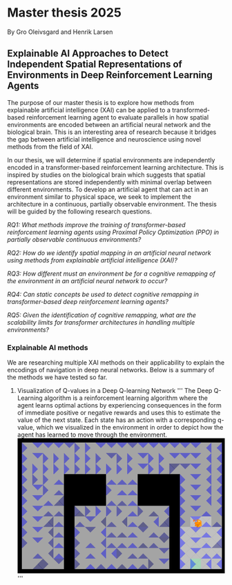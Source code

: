 # Master thesis 2025
By Gro Oleivsgard and Henrik Larsen


## Explainable AI Approaches to Detect Independent Spatial Representations of Environments in Deep Reinforcement Learning Agents

The purpose of our master thesis is to explore how methods from explainable artificial intelligence (XAI) can be applied to a transformed-based reinforcement learning agent to evaluate parallels in how spatial environments are encoded between an artificial neural network and the biological brain. This is an interesting area of research because it bridges the gap between artificial intelligence and neuroscience using novel methods from the field of XAI.

In our thesis, we will determine if spatial environments are independently encoded in a transformer-based reinforcement learning architecture. This is inspired by studies on the biological brain which suggests that spatial representations are stored independently with minimal overlap between different environments. To develop an artificial agent that can act in an environment similar to physical space, we seek to implement the architecture in a continuous, partially observable environment. The thesis will be guided by the following research questions.

*RQ1: What methods improve the training of transformer-based reinforcement learning agents using Proximal Policy Optimization (PPO) in partially observable continuous environments?*

*RQ2: How do we identify spatial mapping in an artificial neural network using methods from explainable artificial intelligence (XAI)?*

*RQ3: How different must an environment be for a cognitive remapping of the environment in an artificial neural network to occur?*

*RQ4: Can static concepts be used to detect cognitive remapping in transformer-based deep reinforcement learning agents?*

*RQ5: Given the identification of cognitive remapping, what are the scalability limits for transformer architectures in handling multiple environments?*

### Explainable AI methods

We are researching multiple XAI methods on their applicability to explain the encodings of navigation in deep neural networks. Below is a summary of the methods we have tested so far.

1. Visualization of Q-values in a Deep Q-learning Network
   '''
   The Deep Q-Learning algorithm is a reinforcement learning algorithm where the agent learns optimal actions by experiencing consequences in the form of immediate positive or negative rewards and uses this to estimate the value of the next state. Each state has an action with a corresponding q-value, which we visualized in the environment in order to depict how the agent has learned to move through the environment.
   ![image](xai/q-values/q-values-visualized.png)
   '''
